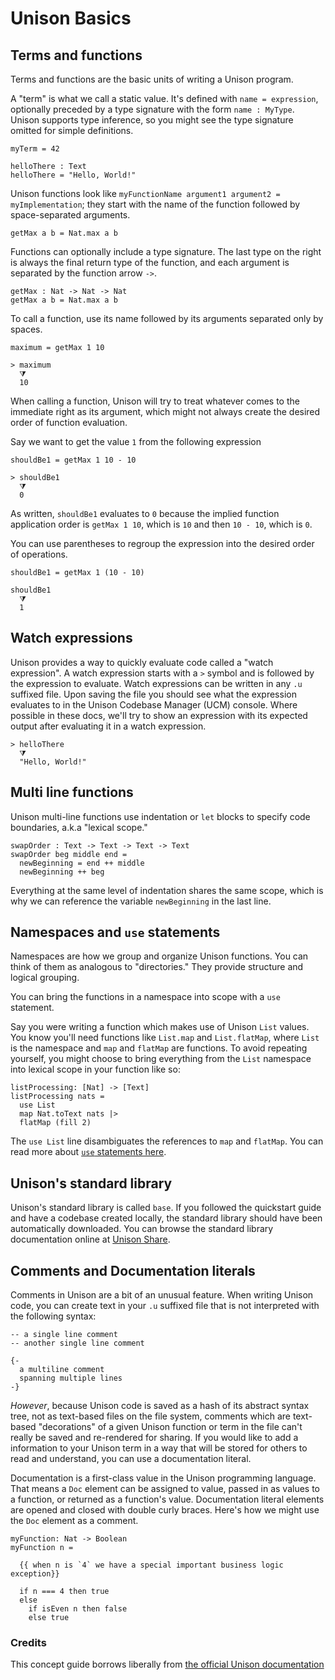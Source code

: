# Unison Basics

## Terms and functions

Terms and functions are the basic units of writing a Unison program.

A "term" is what we call a static value. It's defined with `name = expression`, optionally preceded by a type signature with the form `name : MyType`. Unison supports type inference, so you might see the type signature omitted for simple definitions.

```
myTerm = 42

helloThere : Text
helloThere = "Hello, World!"
```

Unison functions look like `myFunctionName argument1 argument2 = myImplementation`; they start with the name of the function followed by space-separated arguments.

```
getMax a b = Nat.max a b
```

Functions can optionally include a type signature. The last type on the right is always the final return type of the function, and each argument is separated by the function arrow `->`.

```
getMax : Nat -> Nat -> Nat
getMax a b = Nat.max a b
```

To call a function, use its name followed by its arguments separated only by spaces.

```
maximum = getMax 1 10

> maximum
  ⧩
  10
```

When calling a function, Unison will try to treat whatever comes to the immediate right as its argument, which might not always create the desired order of function evaluation.

Say we want to get the value `1` from the following expression

```
shouldBe1 = getMax 1 10 - 10

> shouldBe1
  ⧩
  0
```

As written, `shouldBe1` evaluates to `0` because the implied function application order is `getMax 1 10`, which is `10` and then `10 - 10`, which is `0`.

You can use parentheses to regroup the expression into the desired order of operations.

```
shouldBe1 = getMax 1 (10 - 10)

shouldBe1
  ⧩
  1
```

## Watch expressions

Unison provides a way to quickly evaluate code called a "watch expression". A watch expression starts with a `>` symbol and is followed by the expression to evaluate. Watch expressions can be written in any `.u` suffixed file. Upon saving the file you should see what the expression evaluates to in the Unison Codebase Manager (UCM) console. Where possible in these docs, we'll try to show an expression with its expected output after evaluating it in a watch expression.

```
> helloThere
  ⧩
  "Hello, World!"
```

## Multi line functions

Unison multi-line functions use indentation or `let` blocks to specify code boundaries, a.k.a "lexical scope."

```
swapOrder : Text -> Text -> Text -> Text
swapOrder beg middle end =
  newBeginning = end ++ middle
  newBeginning ++ beg
```

Everything at the same level of indentation shares the same scope, which is why we can reference the variable `newBeginning` in the last line.

## Namespaces and `use` statements

Namespaces are how we group and organize Unison functions. You can think of them as analogous to "directories." They provide structure and logical grouping.

You can bring the functions in a namespace into scope with a `use` statement.

Say you were writing a function which makes use of Unison `List` values. You know you'll need functions like `List.map` and `List.flatMap`, where `List` is the namespace and `map` and `flatMap` are functions. To avoid repeating yourself, you might choose to bring everything from the `List` namespace into lexical scope in your function like so:

```
listProcessing: [Nat] -> [Text]
listProcessing nats =
  use List
  map Nat.toText nats |>
  flatMap (fill 2)
```

The `use List` line disambiguates the references to `map` and `flatMap`. You can read more about [`use` statements here][use-statements].

## Unison's standard library

Unison's standard library is called `base`. If you followed the quickstart guide and have a codebase created locally, the standard library should have been automatically downloaded. You can browse the standard library documentation online at [Unison Share][unison-share-base].

## Comments and Documentation literals

Comments in Unison are a bit of an unusual feature. When writing Unison code, you can create text in your `.u` suffixed file that is not interpreted with the following syntax:

```
-- a single line comment
-- another single line comment

{-
  a multiline comment
  spanning multiple lines
-}
```

_However_, because Unison code is saved as a hash of its abstract syntax tree, not as text-based files on the file system, comments which are text-based "decorations" of a given Unison function or term in the file can't really be saved and re-rendered for sharing. If you would like to add a information to your Unison term in a way that will be stored for others to read and understand, you can use a documentation literal.

Documentation is a first-class value in the Unison programming language. That means a `Doc` element can be assigned to value, passed in as values to a function, or returned as a function's value. Documentation literal elements are opened and closed with double curly braces. Here's how we might use the `Doc` element as a comment.

```
myFunction: Nat -> Boolean
myFunction n =

  {{ when n is `4` we have a special important business logic exception}}

  if n === 4 then true
  else
    if isEven n then false
    else true
```

### Credits

This concept guide borrows liberally from [the official Unison documentation][unison-language-docs]

[use-statements]: https://www.unison-lang.org/learn/language-reference/use-clauses/
[unison-language-docs]: https://www.unison-lang.org/learn/
[unison-share-base]: https://share.unison-lang.org/@unison/code/latest/namespaces/public/base/latest
